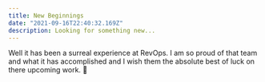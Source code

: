 ```yaml
---
title: New Beginnings
date: "2021-09-16T22:40:32.169Z"
description: Looking for something new...
---
```


Well it has been a surreal experience at RevOps. I am so proud of that team and what it has accomplished and I wish them the absolute best of luck on there upcoming work. 🚀
